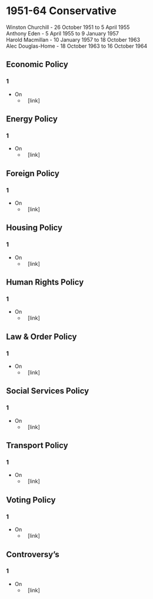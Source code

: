 # 1951-64 Conservative
Winston Churchill - 26 October 1951 to 5 April 1955  
Anthony Eden - 5 April 1955 to 9 January 1957  
Harold Macmillan - 10 January 1957 to 18 October 1963  
Alec Douglas-Home - 18 October 1963 to 16 October 1964  
## Economic Policy
### 1
- On
    - ` ` [link]
## Energy Policy
### 1
- On
    - ` ` [link]
## Foreign Policy
### 1
- On
    - ` ` [link]
## Housing Policy
### 1
- On
    - ` ` [link]
## Human Rights Policy
### 1
- On
    - ` ` [link]
## Law & Order Policy
### 1
- On
    - ` ` [link]
## Social Services Policy
### 1
- On
    - ` ` [link]
## Transport Policy
### 1
- On
    - ` ` [link]
## Voting Policy
### 1
- On
    - ` ` [link]
## Controversy’s
### 1
- On
    - ` ` [link]